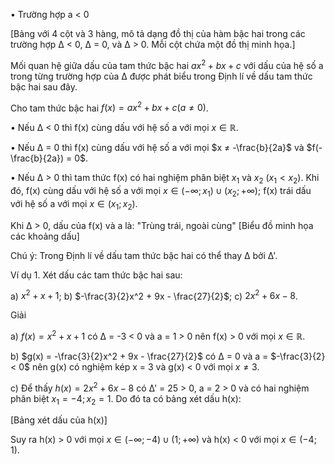 • Trường hợp a < 0

[Bảng với 4 cột và 3 hàng, mô tả dạng đồ thị của hàm bậc hai trong các trường hợp Δ < 0, Δ = 0, và Δ > 0. Mỗi cột chứa một đồ thị minh họa.]

Mối quan hệ giữa dấu của tam thức bậc hai $ax^2 + bx + c$ với dấu của hệ số a trong từng trường hợp của Δ được phát biểu trong Định lí về dấu tam thức bậc hai sau đây.

Cho tam thức bậc hai $f(x) = ax^2 + bx + c (a ≠ 0)$.

• Nếu Δ < 0 thì f(x) cùng dấu với hệ số a với mọi $x ∈ ℝ$.

• Nếu Δ = 0 thì f(x) cùng dấu với hệ số a với mọi $x ≠ -\frac{b}{2a}$ và $f(-\frac{b}{2a}) = 0$.

• Nếu Δ > 0 thì tam thức f(x) có hai nghiệm phân biệt $x_1$ và $x_2$ ($x_1 < x_2$). Khi đó, f(x) cùng dấu với hệ số a với mọi $x ∈ (-∞; x_1) ∪ (x_2; +∞)$; f(x) trái dấu với hệ số a với mọi $x ∈ (x_1; x_2)$.

Khi Δ > 0, dấu của f(x) và a là:
"Trùng trái, ngoài cùng"
[Biểu đồ minh họa các khoảng dấu]

Chú ý: Trong Định lí về dấu tam thức bậc hai có thể thay Δ bởi Δ'.

Ví dụ 1. Xét dấu các tam thức bậc hai sau:

a) $x^2 + x + 1$;
b) $-\frac{3}{2}x^2 + 9x - \frac{27}{2}$;
c) $2x^2 + 6x - 8$.

Giải

a) $f(x) = x^2 + x + 1$ có Δ = -3 < 0 và a = 1 > 0 nên f(x) > 0 với mọi $x ∈ ℝ$.

b) $g(x) = -\frac{3}{2}x^2 + 9x - \frac{27}{2}$ có Δ = 0 và a = $-\frac{3}{2} < 0$ nên g(x) có nghiệm kép x = 3 và g(x) < 0 với mọi $x ≠ 3$.

c) Để thấy $h(x) = 2x^2 + 6x - 8$ có Δ' = 25 > 0, a = 2 > 0 và có hai nghiệm phân biệt $x_1 = -4; x_2 = 1$.
Do đó ta có bảng xét dấu h(x):

[Bảng xét dấu của h(x)]

Suy ra h(x) > 0 với mọi $x ∈ (-∞; -4) ∪ (1; +∞)$ và h(x) < 0 với mọi $x ∈ (-4; 1)$.